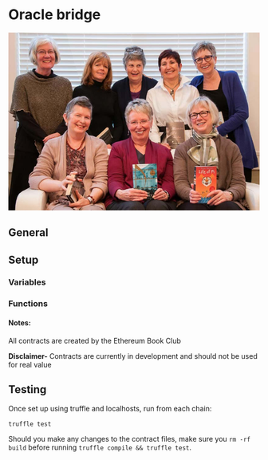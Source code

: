 # Oracle bridge

![Bridge](./public/book-club.jpg)

## General

## Setup 

### Variables



### Functions

#### Notes:

All contracts are created by the Ethereum Book Club

**Disclaimer-** Contracts are currently in development and should not be used for real value

## Testing
Once set up using truffle and localhosts, run from each chain:

```
truffle test
```

Should you make any changes to the contract files, make sure you `rm -rf build` before running `truffle compile && truffle test`.